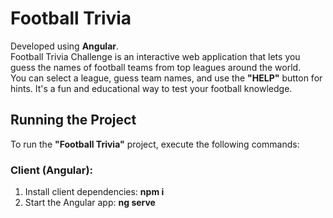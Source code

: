 # Football Trivia
Developed using **Angular**.\
Football Trivia Challenge is an interactive web application that lets you guess the names of football teams from top leagues around the world.\
You can select a league, guess team names, and use the **"HELP"** button for hints. It's a fun and educational way to test your football knowledge.

## Running the Project

To run the **"Football Trivia"** project, execute the following commands:

### Client (Angular):

1. Install client dependencies: **npm i**
2. Start the Angular app: **ng serve**

